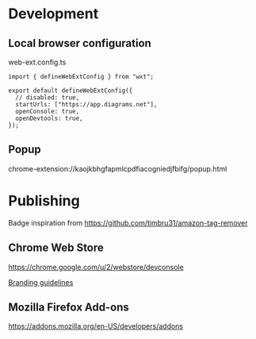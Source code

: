 # Development

## Local browser configuration

web-ext.config.ts
```
import { defineWebExtConfig } from "wxt";

export default defineWebExtConfig({
  // disabled: true,
  startUrls: ["https://app.diagrams.net"],
  openConsole: true,
  openDevtools: true,
});
```
## Popup

chrome-extension://kaojkbhgfapmlcpdfiacogniedjfbifg/popup.html

# Publishing

Badge inspiration from https://github.com/timbru31/amazon-tag-remover

## Chrome Web Store

https://chrome.google.com/u/2/webstore/devconsole

[Branding guidelines](https://developer.chrome.com/docs/webstore/branding)

## Mozilla Firefox Add-ons

https://addons.mozilla.org/en-US/developers/addons
